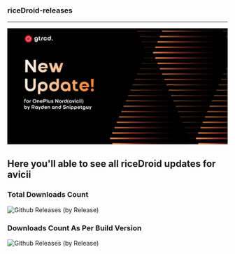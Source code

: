 ### riceDroid-releases
----------------------------------------------------------------------------------------------------------------------------------------------------------------------
<p align="center"><img width="1000" src="https://github.com/dhanireddygovardhanreddy/riceDroid-releases/blob/67f2c744daee624ae126553831cc50f118591f42/banner.jpg"></p>

## Here you'll able to see all riceDroid updates for avicii ##

### Total Downloads Count
  ![Github Releases (by Release)](https://img.shields.io/github/downloads/Sandeep-FED/riceDroid-releases/total?style=social)

### Downloads Count As Per Build Version
![Github Releases (by Release)](https://img.shields.io/github/downloads/Sandeep-FED/riceDroid-releases/v4.5/total?style=social)
